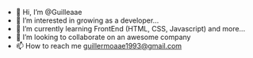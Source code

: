 - 👋 Hi, I’m @Guilleaae
- 👀 I’m interested in growing as a developer...
- 🌱 I’m currently learning FrontEnd (HTML, CSS, Javascript) and more...
- 💞️ I’m looking to collaborate on an awesome company
- 📫 How to reach me guillermoaae1993@gmail.com 

<!---
Guilleaae/Guilleaae is a ✨ special ✨ repository because its `README.md` (this file) appears on your GitHub profile.
You can click the Preview link to take a look at your changes.
--->
